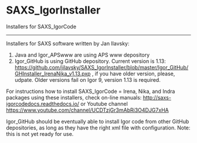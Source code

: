 # SAXS_IgorInstaller
Installers for SAXS_IgorCode
*****************************
Installers for SAXS software written by Jan Ilavsky:

1.	Java and Igor_APSwww are using APS www depository
2.	Igor_GitHub is using GitHub depository. Current version is 1.13: https://github.com/jilavsky/SAXS_IgorInstaller/blob/master/Igor_GitHub/GHInstaller_IrenaNika_v1.13.pxp , if you have older version, please, udpate. Older versions fail on Igor 9, version 1.13 is required. 

For instructions how to install SAXS_IgorCode = Irena, Nika, and Indra packages using these installers, check on-line manuals: http://saxs-igorcodedocs.readthedocs.io/ or Youtube channel https://www.youtube.com/channel/UCDTzjGr3mAbRi3O4DJG7xHA


Igor_GitHub should be eventually able to install Igor code from other GitHub depositories, as long as they have the right xml file with configuration.  Note: this is not yet ready for use. 
